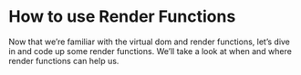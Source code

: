 # How to use Render Functions

Now that we’re familiar with the virtual dom and render functions, let’s  dive in and code up some render functions.  We’ll take a look at when  and where render functions can help us.